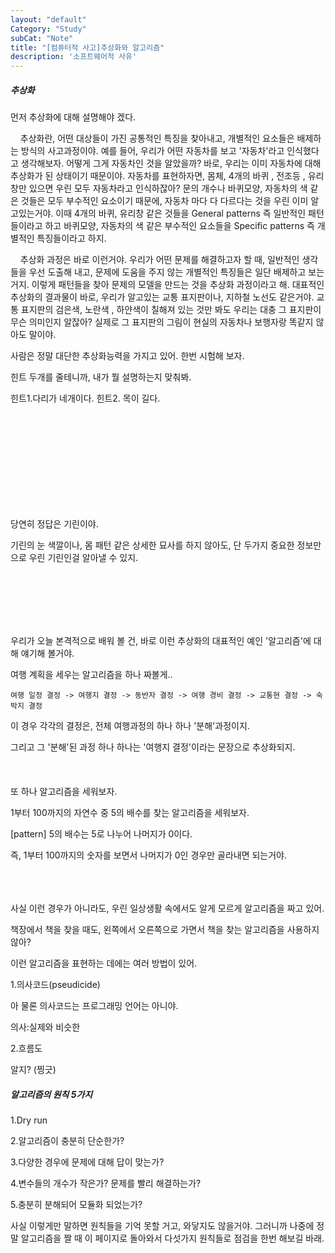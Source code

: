 ```yaml
---
layout: "default"
Category: "Study"
subCat: "Note"
title: "[컴퓨터적 사고]추상화와 알고리즘"
description: '소프트웨어적 사유'
---
```



##### 추상화

먼저 추상화에 대해 설명해야 겠다.

&nbsp;&nbsp;&nbsp;&nbsp;추상화란, 어떤 대상들이 가진 공통적인 특징을 찾아내고, 개별적인 요소들은 배제하는 방식의 사고과정이야. 예를 들어, 우리가 어떤 자동차를 보고 '자동차'라고 인식했다고 생각해보자. 어떻게 그게 자동차인 것을 알았을까? 바로, 우리는 이미 자동차에 대해 추상화가 된 상태이기 때문이야. 자동차를 표현하자면, 몸체, 4개의 바퀴 , 전조등 , 유리창만 있으면 우린 모두 자동차라고 인식하잖아? 문의 개수나 바퀴모양, 자동차의 색 같은 것들은 모두 부수적인 요소이기 때문에, 자동차 마다 다 다르다는 것을 우린 이미 알고있는거야. 이때 4개의 바퀴, 유리창 같은 것들을 General patterns 즉 일반적인 패턴들이라고 하고 바퀴모양, 자동차의 색 같은 부수적인 요소들을 Specific patterns 즉 개별적인 특징들이라고 하지.

&nbsp;&nbsp;&nbsp;&nbsp;추상화 과정은 바로 이런거야. 우리가 어떤 문제를 해결하고자 할 때, 일반적인 생각들을 우선 도출해 내고, 문제에 도움을 주지 않는 개별적인 특징들은 일단 배제하고 보는거지. 이렇게 패턴들을 찾아 문제의 모델을 만드는 것을 추상화 과정이라고 해. 대표적인 추상화의 결과물이 바로, 우리가 알고있는 교통 표지판이나, 지하철 노선도 같은거야. 교통 표지판의 검은색, 노란색 , 하얀색이 칠해져 있는 것만 봐도 우리는 대충 그 표지판이 무슨 의미인지 알잖아? 실제로 그 표지판의 그림이 현실의 자동차나 보행자랑 똑같지 않아도 말이야.

 사람은 정말 대단한 추상화능력을 가지고 있어. 한번 시험해 보자.

힌트 두개를 줄테니까, 내가 뭘 설명하는지 맞춰봐.

힌트1.다리가 네개이다.  힌트2. 목이 길다.

<br><br><br><br><br><br><br><br><br>

당연히 정답은 기린이야.

기린의 눈 색깔이나, 몸 패턴 같은 상세한 묘사를 하지 않아도, 단 두가지 중요한 정보만으로 우린 기린인걸 알아낼 수 있지.

<br>
<br>
<br>
<br>
<br>

우리가 오늘 본격적으로 배워 볼 건, 바로 이런 추상화의 대표적인 예인 '알고리즘'에 대해 얘기해 볼거야.

여행 계획을 세우는 알고리즘을 하나 짜볼게..


~~~
여행 일정 결정 -> 여행지 결정 -> 동반자 결정 -> 여행 경비 결정 -> 교통현 결정 -> 숙박지 결정
~~~

이 경우 각각의 결정은, 전체 여행과정의 하나 하나 '분해'과정이지.

그리고 그 '분해'된 과정 하나 하나는 '여행지 결정'이라는 문장으로 추상화되지.
<br>
<br>
<br>
<br>
또 하나 알고리즘을 세워보자.

1부터 100까지의 자연수 중 5의 배수를 찾는 알고리즘을 세워보자.

[pattern] 5의 배수는 5로 나누어 나머지가 0이다.

즉, 1부터 100까지의 숫자를 보면서 나머지가 0인 경우만 골라내면 되는거야.

<br>
<br>
<br>
사실 이런 경우가 아니라도, 우린 일상생활 속에서도 알게 모르게 알고리즘을 짜고 있어.

책장에서 책을 찾을 때도, 왼쪽에서 오른쪽으로 가면서 책을 찾는 알고리즘을 사용하지 않아?

이런 알고리즘을 표현하는 데에는 여러 방법이 있어.

1.의사코드(pseudicide)

아 물론 의사코드는 프로그래밍 언어는 아니야.

의사:실제와 비슷한

2.흐름도

알지? (찡긋)

##### 알고리즘의 원칙 5가지

1.Dry run

2.알고리즘이 충분히 단순한가?

3.다양한 경우에 문제에 대해 답이 맞는가?

4.변수들의 개수가 작은가? 문제를 빨리 해결하는가?

5.충분히 분해되어 모듈화 되었는가?


사실 이렇게만 말하면 원칙들을 기억 못할 거고, 와닿지도 않을거야. 그러니까 나중에 정말 알고리즘을 짤 때 이 페이지로 돌아와서 다섯가지 원칙들로 점검을 한번 해보길 바래.
